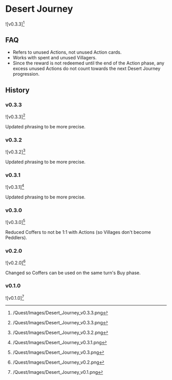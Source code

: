 # Desert Journey

![v0.3.3][^v0.3.3]

## FAQ

- Refers to unused Actions, not unused Action cards.
- Works with spent and unused Villagers.
- Since the reward is not redeemed until the end of the Action phase, any
excess unused Actions do not count towards the next Desert Journey progression.

## History

### v0.3.3

![v0.3.3][^v0.3.3]

Updated phrasing to be more precise.

### v0.3.2

![v0.3.2][^v0.3.2]

Updated phrasing to be more precise.

### v0.3.1

![v0.3.1][^v0.3.1]

Updated phrasing to be more precise.

### v0.3.0

![v0.3.0][^v0.3.0]

Reduced Coffers to not be 1:1 with Actions (so Villages don't become Peddlers).

### v0.2.0

![v0.2.0][^v0.2.0]

Changed so Coffers can be used on the same turn's Buy phase.

### v0.1.0

![v0.1.0][^v0.1.0]

[^v0.1.0]: /Quest/Images/Desert_Journey_v0.1.png
[^v0.2.0]: /Quest/Images/Desert_Journey_v0.2.png
[^v0.3.0]: /Quest/Images/Desert_Journey_v0.3.png
[^v0.3.1]: /Quest/Images/Desert_Journey_v0.3.1.png
[^v0.3.2]: /Quest/Images/Desert_Journey_v0.3.2.png
[^v0.3.3]: /Quest/Images/Desert_Journey_v0.3.3.png
